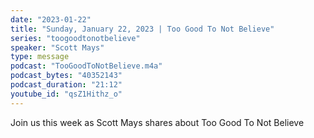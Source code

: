 ```yaml
---
date: "2023-01-22"
title: "Sunday, January 22, 2023 | Too Good To Not Believe"
series: "toogoodtonotbelieve"
speaker: "Scott Mays"
type: message
podcast: "TooGoodToNotBelieve.m4a"
podcast_bytes: "40352143"
podcast_duration: "21:12"
youtube_id: "qsZ1Hithz_o"
---
```

Join us this week as Scott Mays shares about Too Good To Not Believe
